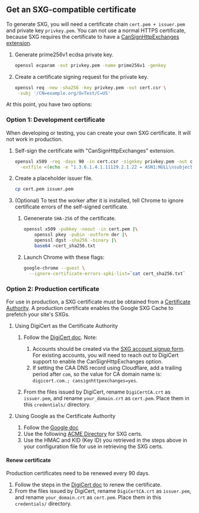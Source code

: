 <!--
Copyright 2021 Google LLC

Licensed under the Apache License, Version 2.0 (the "License");
you may not use this file except in compliance with the License.
You may obtain a copy of the License at

    https://www.apache.org/licenses/LICENSE-2.0

Unless required by applicable law or agreed to in writing, software
distributed under the License is distributed on an "AS IS" BASIS,
WITHOUT WARRANTIES OR CONDITIONS OF ANY KIND, either express or implied.
See the License for the specific language governing permissions and
limitations under the License.
-->

## Get an SXG-compatible certificate

To generate SXG, you will need a
certificate chain `cert.pem + issuer.pem` and private key `privkey.pem`.
You can not use a normal HTTPS certificate,
because SXG requires the certificate to have a
[CanSignHttpExchanges extension](https://wicg.github.io/webpackage/draft-yasskin-httpbis-origin-signed-exchanges-impl.html#cross-origin-cert-req).

1. Generate prime256v1 ecdsa private key.

   ```bash
   openssl ecparam -out privkey.pem -name prime256v1 -genkey
   ```

1. Create a certificate signing request for the private key.

   ```bash
   openssl req -new -sha256 -key privkey.pem -out cert.csr \
    -subj '/CN=example.org/O=Test/C=US'
   ```

At this point, you have two options:

### Option 1: Development certificate

When developing or testing, you can create your own SXG certificate. It will
not work in production.

1. Self-sign the certificate with "CanSignHttpExchanges" extension.

   ```bash
   openssl x509 -req -days 90 -in cert.csr -signkey privkey.pem -out cert.pem \
     -extfile <(echo -e "1.3.6.1.4.1.11129.2.1.22 = ASN1:NULL\nsubjectAltName=DNS:example.org")
   ```

1. Create a placeholder issuer file.

   ```bash
   cp cert.pem issuer.pem
   ```

1. (Optional) To test the worker after it is installed, tell Chrome to ignore
   certificate errors of the self-signed certificate.

   1. Genenerate `SHA-256` of the certificate.

      ```bash
      openssl x509 -pubkey -noout -in cert.pem |\
          openssl pkey -pubin -outform der |\
          openssl dgst -sha256 -binary |\
          base64 >cert_sha256.txt
      ```
   1. Launch Chrome with these flags:
      ```bash
      google-chrome --guest \
        --ignore-certificate-errors-spki-list=`cat cert_sha256.txt`
      ```

### Option 2: Production certificate

For use in production, a SXG certificate must be obtained from a [Certificate
Authority](https://github.com/google/webpackager/wiki/Certificate-Authorities).
A production certificate enables the Google SXG Cache to prefetch your site's
SXGs.

1. Using DigiCert as the Certificate Authority
   1. Follow the [DigiCert
      doc](https://docs.digicert.com/manage-certificates/certificate-profile-options/get-your-signed-http-exchange-certificate/).
      Note:
      1. Accounts should be created via the [SXG account signup
         form](https://www.digicert.com/account/ietf/http-signed-exchange-account.php#create-account).
         For existing accounts, you will need to reach out to DigiCert support to
         enable the CanSignHttpExchanges option.
      1. If setting the CAA DNS record using Cloudflare, add a trailing period
         after `com`, so the value for CA domain name is: `digicert.com.;
         cansignhttpexchanges=yes`.

   1. From the files issued by DigiCert, rename `DigiCertCA.crt` as `issuer.pem`,
      and rename `your_domain.crt` as `cert.pem`. Place them in this `credentials/`
      directory.

1. Using Google as the Certificate Authority
   1. Follow the [Google doc](https://cloud.devsite.corp.google.com/public-certificate-authority/docs)
   1. Use the following [ACME Directory](https://dv-sxg.acme-v02.api.pki.goog/directory)
   for SXG certs.
   1. Use the HMAC and KID (Key ID) you retrieved in the steps above in your configuration file
      for use in retrieving the SXG certs.

#### Renew certificate

Production certificates need to be renewed every 90 days.

1. Follow the steps in the [DigiCert
   doc](https://docs.digicert.com/manage-certificates/renew-ssltls-certificate/)
   to renew the certificate.
1. From the files issued by DigiCert, rename `DigiCertCA.crt` as `issuer.pem`,
   and rename `your_domain.crt` as `cert.pem`. Place them in this `credentials/`
   directory.
